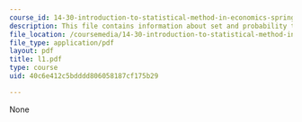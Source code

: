 ```yaml
---
course_id: 14-30-introduction-to-statistical-method-in-economics-spring-2006
description: This file contains information about set and probability theory.
file_location: /coursemedia/14-30-introduction-to-statistical-method-in-economics-spring-2006/40c6e412c5bdddd806058187cf175b29_l1.pdf
file_type: application/pdf
layout: pdf
title: l1.pdf
type: course
uid: 40c6e412c5bdddd806058187cf175b29

---
```

None